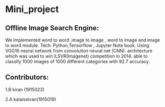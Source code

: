 # Mini_project

## Offline Image Search Engine:

We Implemented word to word ,image to image , word to image and image to word module. Tech: Python,Tensorflow , Jupyter Note book. Using VGG16 neural network from convolution neural net (CNN). architecture which was used to win ILSVR(Imagenet) competition in 2014. able to classify 1000 images of 1000
different categories with 92.7 accuracy.

## Contributors:

1.B kiran (1915023)


2.A kalaiselvan(1915019)
